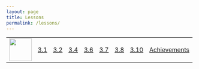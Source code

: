 ```yaml
---
layout: page
title: Lessons
permalink: /lessons/
---
```


<table>
    <tr>
        <td><img src="{{site.baseurl}}/3.1" height ="60" title ="Team Teaches" alt=""></td>
        <td><a href="{{site.baseurl}}/3.1">3.1</a></td>
        <td><a href="{{site.baseurl}}/3.2">3.2</a></td>
        <td><a href="{{site.baseurl}}/3.4">3.4</a></td>
        <td><a href="{{site.baseurl}}/3.6">3.6</a></td>
        <td><a href="{{site.baseurl}}/3.7">3.7</a></td>
        <td><a href="{{site.baseurl}}/3.8">3.8</a></td>
        <td><a href="{{site.baseurl}}/3.10">3.10</a></td>
        <td><a href="{{site.baseurl}}/Achievements">Achievements</a></td>
    </tr>
</table>


